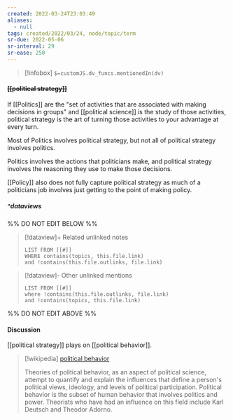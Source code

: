 ```yaml
---
created: 2022-03-24T23:03:49 
aliases:
  - null
tags: created/2022/03/24, node/topic/term
sr-due: 2022-05-06
sr-interval: 29
sr-ease: 250
---
```

> [!infobox]
`$=customJS.dv_funcs.mentionedIn(dv)`

#### <s class="topic-title">[[political strategy]]</s>

If [[Politics]] are the "set of activities that are associated with making decisions in groups" and [[political science]] is the study of those activities, political strategy is the art of turning those activities to your advantage at every turn. 

Most of Politics involves political strategy, but not all of political strategy involves politics.

Politics involves the actions that politicians make, and political strategy involves the reasoning they use to make those decisions.

[[Policy]] also does not fully capture political strategy as much of a politicians job involves just getting to the point of making policy.


##### ^dataviews

%% DO NOT EDIT BELOW %%
> [!dataview]+ Related unlinked notes
> ```dataview
> LIST FROM [[#]]
> WHERE contains(topics, this.file.link)
> and !contains(this.file.outlinks, file.link)
> ```
 
> [!dataview]- Other unlinked mentions
> ```dataview
> LIST FROM [[#]]
> where !contains(this.file.outlinks, file.link)
> and !contains(topics, this.file.link)
> ```

%% DO NOT EDIT ABOVE %%

#### Discussion
[[political strategy]] plays on [[political behavior]].

> [!wikipedia] [political behavior](https://en.wikipedia.org/wiki/Theories%20of%20political%20behavior)
> 
> Theories of political behavior, as an aspect of political science, attempt to quantify and explain the influences that define a person's political views, ideology, and levels of political participation. Political behavior is the subset of human behavior that involves politics and power. Theorists who have had an influence on this field include Karl Deutsch and Theodor Adorno.
>
